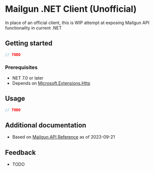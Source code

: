 # Mailgun .NET Client (Unofficial)

In place of an official client, this is WIP attempt at exposing Mailgun API functionality in current .NET

## Getting started

```csharp
// TODO
```

### Prerequisites

* NET 7.0 or later
* Depends on [Microsoft.Extensions.Http](https://www.nuget.org/packages/Microsoft.Extensions.Http/7.0.0)

## Usage

```csharp
// TODO
```
## Additional documentation

* Based on [Mailgun API Reference](https://documentation.mailgun.com/en/latest/api_reference.html) as of 2023-09-21

## Feedback

* TODO